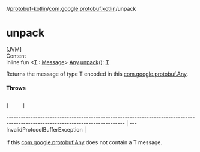 //[protobuf-kotlin](./reference/kotlin/api-docs/)/[com.google.protobuf.kotlin](./reference/kotlin/api-docs/protobuf-kotlin/com.google.protobuf.kotlin/)/unpack

# unpack

[JVM] \
Content \
inline fun <[T]() :
[Message](./reference/java/api-docs/com/google/protobuf/Message.html)>
[Any](./reference/java/api-docs/com/google/protobuf/Any.html).[unpack]()():
[T]() 

Returns the message of type T encoded in this
[com.google.protobuf.Any](./reference/java/api-docs/com/google/protobuf/Any.html).

#### Throws

                                                                                                                                |     |
------------------------------------------------------------------------------------------------------------------------------- | ---
<a name="com.google.protobuf.kotlin//unpack/com.google.protobuf.Any#/PointingToDeclaration/"></a>InvalidProtocolBufferException | <a name="com.google.protobuf.kotlin//unpack/com.google.protobuf.Any#/PointingToDeclaration/"></a><br><br>if this [com.google.protobuf.Any](./reference/java/api-docs/com/google/protobuf/Any.html) does not contain a T message.<br><br>
